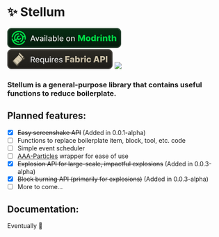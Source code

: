 # ✨ Stellum

<img src="https://github.com/intergrav/devins-badges/blob/v3/assets/compact/available/modrinth_46h.png?raw=true"/> <img src="https://github.com/intergrav/devins-badges/blob/v3/assets/compact/requires/fabric-api_46h.png?raw=true"/> <img src="https://github.com/intergrav/devins-badges/blob/v3/assets/compact/unsupported/forge_46h.png?raw=true"/>

### Stellum is a general-purpose library that contains useful functions to reduce boilerplate.

## Planned features:

-   [x] ~~Easy screenshake API~~ (Added in 0.0.1-alpha)
-   [ ] Functions to replace boilerplate item, block, tool, etc. code
-   [ ] Simple event scheduler
-   [ ] [AAA-Particles](https://modrinth.com/mod/aaa-particles) wrapper for ease of use
-   [x] ~~Explosion API for large-scale, impactful explosions~~ (Added in 0.0.3-alpha)
-   [x] ~~Block burning API (primarily for explosions)~~ (Added in 0.0.3-alpha)
-   [ ] More to come...

## Documentation:

Eventually 🥲

